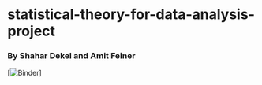# statistical-theory-for-data-analysis-project

<h3>By Shahar Dekel and Amit Feiner </h3>

[![Binder](https://mybinder.org/v2/gh/shahardekel/statistical-theory-for-data-analysis-project/16886521cbc0bf2a5b4a8bc539e86992d34ff9bb?filepath=Assignment%20%231.ipynb)]
